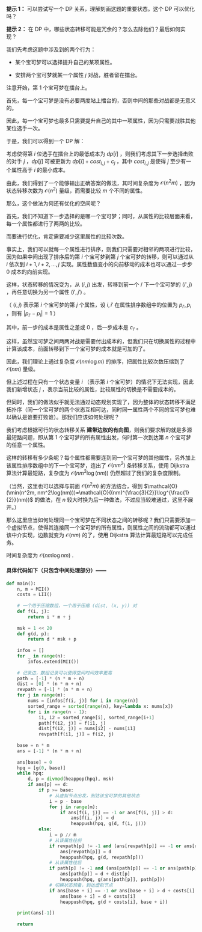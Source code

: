 **提示 1：** 可以尝试写一个 DP 关系，理解刻画这题的重要状态。这个 DP 可以优化吗？

**提示 2：** 在 DP 中，哪些状态转移可能是冗余的？怎么去除他们？最后如何实现？

我们先考虑这题中涉及到的两个行为：

- 某个宝可梦可以选择提升自己的某项属性。

- 安排两个宝可梦就某一个属性 $j$ 对战，胜者留在擂台。

注意开始，第 $1$ 个宝可梦在擂台上。

首先，每一个宝可梦是没有必要两度站上擂台的，否则中间的那些对战都是无意义的。

因此，每一个宝可梦也最多只需要提升自己的其中一项属性，因为只需要战胜其他某位选手一次。

于是，我们可以得到一个 DP 解：

考虑使得第 $i$ 位选手在擂台上的最低成本为 $dp[i]$ ，则我们考虑其下一步选择击败的对手 $j$ ，$dp[j]$ 可被更新为 $dp[i]+cost_{i,j}+c_j$ ，其中 $cost_{i,j}$ 是使得 $j$ 至少有一个属性高于 $i$ 的最小成本。

由此，我们得到了一个能够输出正确答案的做法，其时间复杂度为 $\mathcal{O}(n^2m)$ ，因为状态转移次数为 $\mathcal{O}(n^2)$ 量级，而需要比较 $m$ 个不同的属性。

那么，这个做法为何还有优化的空间呢？

首先，我们不知道下一步选择的是哪一个宝可梦；同时，从属性的比较层面来看，每一个属性都进行了两两的比较。

而要进行优化，肯定需要减少这里属性的比较次数。

事实上，我们可以就每一个属性进行排序，则我们只需要对相邻的两项进行比较，因为如果中间出现了排序后的第 $i$ 个宝可梦到第 $j$ 个宝可梦的转移，则可以通过从 $i$ 依次到 $i+1,i+2,\dots,j$ 实现。属性数值变小的向前移动的成本也可以通过一步步 $0$ 成本的向前实现。

这样，状态转移的情况变为，从 $(i,j)$ 出发，转移到前一个 / 下一个宝可梦的 $(i',j)$ ，再任意切换为另一个属性 $(i',j')$ 。

（ $(i,j)$ 表示第 $i$ 个宝可梦的第 $j$ 个属性，设 $i, i'$ 在属性排序数组中的位置为 $p_{i'},p_i$ ，则有 $|p_{i'}-p_i|=1$ ）

其中，前一步的成本是属性之差或 $0$ ，后一步成本是 $c_{i'}$ 。

这样，虽然宝可梦之间两两对战是需要付出成本的，但我们只在切换属性的过程中计算该成本，前面转移到下一个宝可梦的成本就是可加的了。

因此，我们理论上通过复杂度 $\mathcal{O}(nm\log m)$ 的排序，把属性比较次数压缩到了 $\mathcal{O}(nm)$ 量级。

但上述过程在只有一个状态变量 $i$ （表示第 $i$ 个宝可梦）的情况下无法实现，因此我们新增状态 $j$ ，表示当前比较的属性，比较属性的切换是不需要成本的。

但同时，我们的做法似乎就无法通过动态规划实现了，因为整体的状态转移不满足拓扑序（同一个宝可梦的两个状态互相可达，同时同一属性两个不同的宝可梦也难以确认是谁要打败谁）。那我们应该如何处理呢？

我们考虑根据可行的状态转移关系 **建带边权的有向图**，则我们要求解的就是多源最短路问题，即从第 $1$ 个宝可梦的所有属性出发，何时第一次到达第 $n$ 个宝可梦的任意一个属性。

这样的转移有多少条呢？每个属性都需要连到同一个宝可梦的其他属性，另外加上该属性排序数组中的下一个宝可梦，连出了 $\mathcal{O}(nm^2)$ 条转移关系，使用 Dijkstra 算法计算最短路，复杂度为 $\mathcal{O}(nm^2\log(nm))$ 仍然超过了我们的复杂度限制。

（当然，这里也可以选择与前面 $\mathcal{O}(n^2m)$ 的方法结合，得到 $\mathcal{O}(\min(n^2m, nm^2\log(nm)))=\mathcal{O}((nm)^{\frac{3}{2}}\log^{\frac{1}{2}}(nm))$ 的做法，在 $n$ 较大时换为后一种做法，不过应当较难通过，这里不展开。）

那么这里应当如何处理同一个宝可梦在不同状态之间的转移呢？我们只需要添加一个虚拟节点，使得其连接同一个宝可梦的所有属性，则属性之间的流动都可以通过该中介实现，边数就变为 $\mathcal{O}(nm)$ 的了，使用 Dijkstra 算法计算最短路可以完成任务。

时间复杂度为 $\mathcal{O}(nm\log nm)$ .

#### 具体代码如下（只包含中间处理部分）——

```Python []
def main():
    n, m = MII()
    costs = LII()
    
    # 一个用于压缩数组，一个用于压缩 (dist, (x, y)) 对
    def f(i, j):
        return i * m + j
    
    msk = 1 << 20
    def g(d, p):
        return d * msk + p
    
    infos = []
    for _ in range(n):
        infos.extend(MII())
    
    # 记录边，数组记录可以使得空间时间效率更高
    path = [-1] * (n * m + n)
    dist = [0] * (n * m + n)
    revpath = [-1] * (n * m + n)
    for j in range(m):
        nums = [infos[f(i, j)] for i in range(n)]
        sorted_range = sorted(range(n), key=lambda x: nums[x])
        for i in range(n - 1):
            i1, i2 = sorted_range[i], sorted_range[i+1]
            path[f(i2, j)] = f(i1, j)
            dist[f(i2, j)] = nums[i2] - nums[i1]
            revpath[f(i1, j)] = f(i2, j)
    
    base = n * m
    ans = [-1] * (n * m + n)
    
    ans[base] = 0
    hpq = [g(0, base)]
    while hpq:
        d, p = divmod(heappop(hpq), msk)
        if ans[p] == d:
            if p >= base:
                # 从虚拟节点出发，到达该宝可梦的其他状态
                i = p - base
                for j in range(m):
                    if ans[f(i, j)] == -1 or ans[f(i, j)] > d:
                        ans[f(i, j)] = d
                        heappush(hpq, g(d, f(i, j)))
            else:
                i = p // m
                # 从该属性往前
                if revpath[p] != -1 and (ans[revpath[p]] == -1 or ans[revpath[p]] > d):
                    ans[revpath[p]] = d
                    heappush(hpq, g(d, revpath[p]))
                # 从该属性往后
                if path[p] != -1 and (ans[path[p]] == -1 or ans[path[p]] > d + dist[p]):
                    ans[path[p]] = d + dist[p]
                    heappush(hpq, g(ans[path[p]], path[p]))
                # 切换状态预备，到达虚拟节点
                if ans[base + i] == -1 or ans[base + i] > d + costs[i]:
                    ans[base + i] = d + costs[i]
                    heappush(hpq, g(d + costs[i], base + i))
    
    print(ans[-1])
    
    return
```